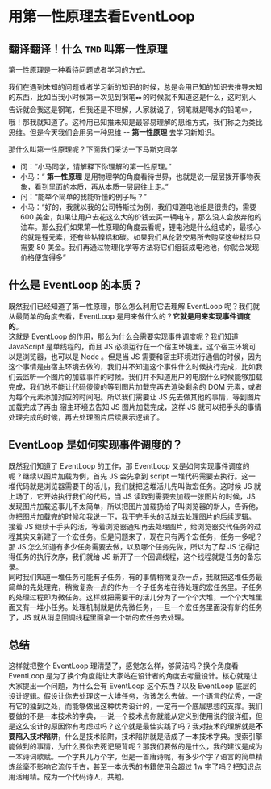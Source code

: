 # 用第一性原理去看EventLoop

## 翻译翻译！什么 `TMD` 叫第一性原理

第一性原理是一种看待问题或者学习的方式。  

我们在遇到未知的问题或者学习新的知识的时候，总是会用已知的知识去推导未知的东西，比如当我小时候第一次见到钢笔✒️的时候就不知道这是什么，这时别人告诉就会我这是钢笔，但我还是不理解，人家就说了，钢笔就是喝水的铅笔✏️，哦！那我就知道了。这种用已知推未知是最容易理解的思维方式，我们称之为类比思维。但是今天我们会用另一种思维 -- **第一性原理** 去学习新知识。

那什么叫第一性原理呢？下面我们采访一下马斯克同学

- 问：“小马同学，请解释下你理解的第一性原理。”
- 小马：“ **第一性原理** 是用物理学的角度看待世界，也就是说一层层拨开事物表象，看到里面的本质，再从本质一层层往上走。”
- 问：“能举个简单的我能听懂的例子吗？”
- 小马：“好的，我就以我的公司特斯拉为例，我们知道电池组是很贵的，需要 600 美金，如果让用户去花这么大的价钱去买一辆电车，那么没人会放弃他的油车。那么我们如果第一性原理的角度去看呢，锂电池是什么组成的，最核心的就是锂元素，还有些钴镍铝和碳。如果我们从伦敦交易所去购买这些材料只需要 80 美金。我们再通过物理化学等方法将它们组装成电池池，你就会发现价格便宜得多”

## 什么是 EventLoop 的本质？

既然我们已经知道了第一性原理，那么怎么利用它去理解 EventLoop 呢？我们就从最简单的角度去看，EventLoop 是用来做什么的？**它就是用来实现事件调度的**。  
这就是 EventLoop 的作用，那么为什么会需要实现事件调度呢？我们知道 JavaScript 是单线程的，而且 JS 必须运行在一个宿主环境里。这个宿主环境可以是浏览器，也可以是 Node 。但是当 JS 需要和宿主环境进行通信的时候，因为这个事情是由宿主环境去做的，我们并不知道这个事件什么时候执行完成，比如我们去监听一个图片的加载事件的时候。我们并不知道用户的电脑什么时候能够加载完成，我们总不能让代码傻傻的等到图片加载完再去渲染剩余的 DOM 元素，或者为每个元素添加对应的时间吧。所以我们需要让 JS 先去做其他的事情，等到图片加载完成了再由 宿主环境去告知 JS 图片加载完成，这样 JS 就可以把手头的事情处理完成的时候，再去处理图片后续展示逻辑了。

## EventLoop 是如何实现事件调度的？

既然我们知道了 EventLoop 的工作，那 EventLoop 又是如何实现事件调度的呢？继续以图片加载为例，首先 JS 会先拿到 script 一堆代码需要去执行。这一堆代码就是浏览器需要干的活儿，我们就把这堆活儿先叫做宏任务。这时候 JS 就上场了，它开始执行我们的代码，当 JS 读取到需要去加载一张图片的时候，JS 发现图片加载这事儿不太简单，所以把图片加载扔给了叫浏览器的新人，告诉他，你把图片加载完的时候和我说一下，我干完手头的活就去处理图片的后续逻辑。  
接着 JS 继续干手头的活，等着浏览器通知再去处理图片，给浏览器交代任务的过程其实又新建了一个宏任务。但是问题来了，现在只有两个宏任务，任务一多呢？那 JS 怎么知道有多少任务需要去做，以及哪个任务先做，所以为了帮 JS 记得记得任务的执行次序，我们就给 JS 新开了一个回调线程，这个线程就是任务的备忘录。  
同时我们知道一堆任务可能有子任务，有的事情稍微复杂一点，我就把这堆任务最简单的先处理完，稍微复杂一点的作为一个子任务堆在待处理的宏任务里。子任务的处理过程即为微任务。这样就把需要干的活儿分为了一个个大堆，一个个大堆里面又有一堆小任务。处理机制就是优先微任务，一旦一个宏任务里面没有新的任务了，JS 就从消息回调线程里面拿一个新的宏任务去处理。


## 总结

这样就把整个 EventLoop 理清楚了，感觉怎么样，够简洁吗？换个角度看 EventLoop 是为了换个角度能让大家站在设计者的角度去考量设计。核心就是让大家提出一个问题，为什么会有 EventLoop 这个东西？以及 EventLoop 底层的设计逻辑。假设让你去处理这一大堆任务，你该怎么去做。一个语言的优秀，一定有它的独到之处，而能够做出这种优秀设计的，一定有一个底层思想的支撑。我们要做的不是一本技术的字典，一说一个技术点你就能从定义到使用说的很详细，但是这么设计的原因你有考虑过吗？这个就是最佳实践了吗？我对技术的理解就是**不要陷入技术陷阱**，什么是技术陷阱，技术陷阱就是活成了一本技术字典。搜索引擎能做到的事情，为什么要你去死记硬背呢？那我们要做的是什么，我的建议是成为一本诗词歌赋。一个字典几万个字，但是一首唐诗呢，有多少个字？语言的简单精炼丝毫不影响它流传千古，甚至一本优秀的书籍使用会超过 1w 字了吗？把知识点用活用精。成为一个代码诗人，共勉。
